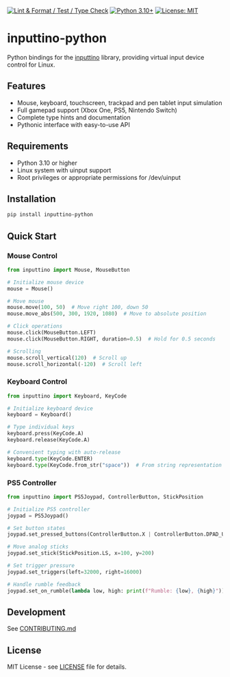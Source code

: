 [![Lint & Format / Test / Type Check](https://github.com/Geson-anko/inputtino-python/actions/workflows/main.yml/badge.svg)](https://github.com/Geson-anko/inputtino-python/actions/workflows/main.yml)
[![Python 3.10+](https://img.shields.io/badge/python-3.10+-blue.svg)](https://www.python.org/downloads/)
[![License: MIT](https://img.shields.io/badge/License-MIT-yellow.svg)](https://opensource.org/licenses/MIT)

# inputtino-python

Python bindings for the [inputtino](https://github.com/games-on-whales/inputtino) library, providing virtual input device control for Linux.

## Features

- Mouse, keyboard, touchscreen, trackpad and pen tablet input simulation
- Full gamepad support (Xbox One, PS5, Nintendo Switch)
- Complete type hints and documentation
- Pythonic interface with easy-to-use API

## Requirements

- Python 3.10 or higher
- Linux system with uinput support
- Root privileges or appropriate permissions for /dev/uinput

## Installation

```bash
pip install inputtino-python
```

## Quick Start

### Mouse Control

```python
from inputtino import Mouse, MouseButton

# Initialize mouse device
mouse = Mouse()

# Move mouse
mouse.move(100, 50)  # Move right 100, down 50
mouse.move_abs(500, 300, 1920, 1080)  # Move to absolute position

# Click operations
mouse.click(MouseButton.LEFT)
mouse.click(MouseButton.RIGHT, duration=0.5)  # Hold for 0.5 seconds

# Scrolling
mouse.scroll_vertical(120)  # Scroll up
mouse.scroll_horizontal(-120)  # Scroll left
```

### Keyboard Control

```python
from inputtino import Keyboard, KeyCode

# Initialize keyboard device
keyboard = Keyboard()

# Type individual keys
keyboard.press(KeyCode.A)
keyboard.release(KeyCode.A)

# Convenient typing with auto-release
keyboard.type(KeyCode.ENTER)
keyboard.type(KeyCode.from_str("space"))  # From string representation
```

### PS5 Controller

```python
from inputtino import PS5Joypad, ControllerButton, StickPosition

# Initialize PS5 controller
joypad = PS5Joypad()

# Set button states
joypad.set_pressed_buttons(ControllerButton.X | ControllerButton.DPAD_UP)

# Move analog sticks
joypad.set_stick(StickPosition.LS, x=100, y=200)

# Set trigger pressure
joypad.set_triggers(left=32000, right=16000)

# Handle rumble feedback
joypad.set_on_rumble(lambda low, high: print(f"Rumble: {low}, {high}"))
```

## Development

See [CONTRIBUTING.md](CONTRIBUTING.md)

## License

MIT License - see [LICENSE](LICENSE) file for details.
